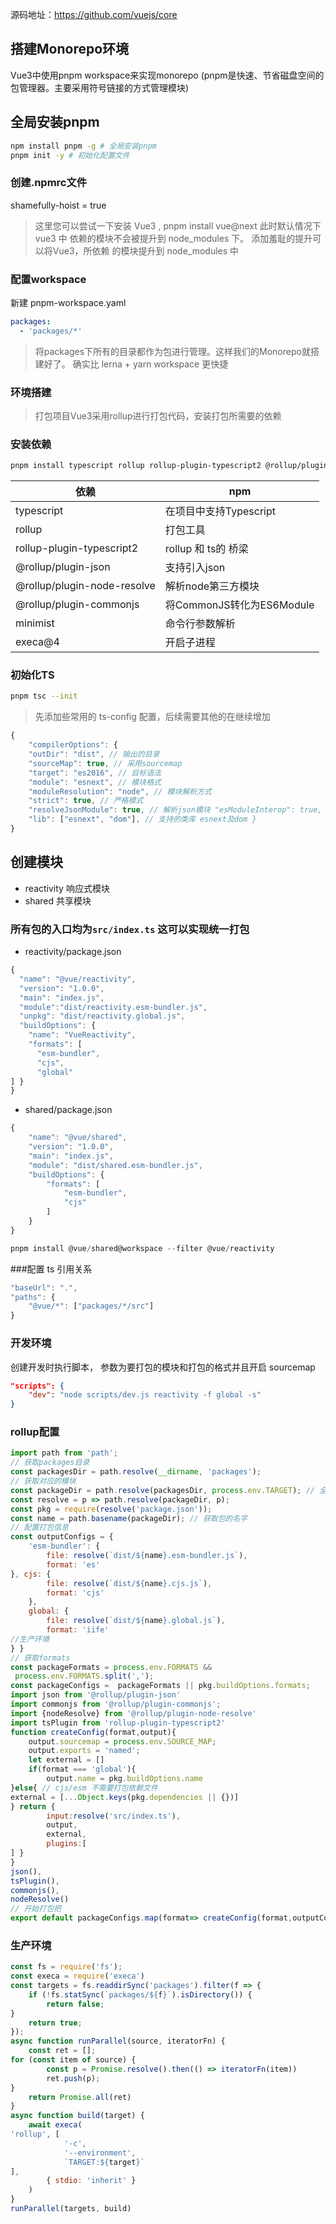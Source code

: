 源码地址：https://github.com/vuejs/core
## 搭建Monorepo环境
Vue3中使用pnpm workspace来实现monorepo (pnpm是快速、节省磁盘空间的包管理器。主要采用符号链接的方式管理模块)

## 全局安装pnpm
```bash
npm install pnpm -g # 全局安装pnpm
pnpm init -y # 初始化配置文件
```

### 创建.npmrc文件
shamefully-hoist = true

> 这里您可以尝试一下安装 Vue3 , pnpm install vue@next 此时默认情况下 vue3 中 依赖的模块不会被提升到 node_modules 下。 添加羞耻的提升可以将Vue3，所依赖 的模块提升到 node_modules 中

### 配置workspace
新建 pnpm-workspace.yaml

```yaml
packages:
  - 'packages/*'

```
> 将packages下所有的目录都作为包进行管理。这样我们的Monorepo就搭建好了。 确实比 lerna + yarn workspace 更快捷

### 环境搭建
> 打包项目Vue3采用rollup进行打包代码，安装打包所需要的依赖

### 安装依赖

```bash
pnpm install typescript rollup rollup-plugin-typescript2 @rollup/plugin-json @rollup/plugin-node-resolve @rollup/plugin-commonjs minimist execa@4   -D -w
```
|  依赖   | npm  |
|  ----  | ----  |
| typescript  | 在项目中支持Typescript |
| rollup      | 打包工具 |
| rollup-plugin-typescript2  | rollup 和 ts的 桥梁 |
| @rollup/plugin-json      | 支持引入json |
| @rollup/plugin-node-resolve | 解析node第三方模块 |
| @rollup/plugin-commonjs      | 将CommonJS转化为ES6Module |
| minimist  | 命令行参数解析 |
| execa@4      | 开启子进程 |

### 初始化TS
```bash
pnpm tsc --init
```
> 先添加些常用的 ts-config 配置，后续需要其他的在继续增加

```js
{
    "compilerOptions": {
    "outDir": "dist", // 输出的目录
    "sourceMap": true, // 采用sourcemap
    "target": "es2016", // 目标语法
    "module": "esnext", // 模块格式
    "moduleResolution": "node", // 模块解析方式
    "strict": true, // 严格模式
    "resolveJsonModule": true, // 解析json模块 "esModuleInterop": true, // 允许通过es6语法引入commonjs模块 "jsx": "preserve", // jsx 不转义
    "lib": ["esnext", "dom"], // 支持的类库 esnext及dom }
}
```

## 创建模块
* reactivity 响应式模块 
* shared 共享模块

### 所有包的入口均为`src/index.ts`  这可以实现统一打包
* reactivity/package.json

```js
{
  "name": "@vue/reactivity",
  "version": "1.0.0",
  "main": "index.js",
  "module":"dist/reactivity.esm-bundler.js",
  "unpkg": "dist/reactivity.global.js",
  "buildOptions": {
    "name": "VueReactivity",
    "formats": [
      "esm-bundler",
      "cjs",
      "global"
] }
}
```
* shared/package.json
```js
{
    "name": "@vue/shared",
    "version": "1.0.0",
    "main": "index.js",
    "module": "dist/shared.esm-bundler.js",
    "buildOptions": {
        "formats": [
            "esm-bundler",
            "cjs"
        ] 
    }
}

```

```js
pnpm install @vue/shared@workspace --filter @vue/reactivity
```
###配置 ts 引用关系
```js
"baseUrl": ".",
"paths": {
    "@vue/*": ["packages/*/src"]
}
```

### 开发环境
创建开发时执行脚本， 参数为要打包的模块和打包的格式并且开启 sourcemap

```json
"scripts": {
    "dev": "node scripts/dev.js reactivity -f global -s"
}
```

### rollup配置

```js
import path from 'path';
// 获取packages目录
const packagesDir = path.resolve(__dirname, 'packages');
// 获取对应的模块
const packageDir = path.resolve(packagesDir, process.env.TARGET); // 全部以打包目录来解析文件
const resolve = p => path.resolve(packageDir, p);
const pkg = require(resolve('package.json'));
const name = path.basename(packageDir); // 获取包的名字
// 配置打包信息
const outputConfigs = {
    'esm-bundler': {
        file: resolve(`dist/${name}.esm-bundler.js`),
        format: 'es'
}, cjs: {
        file: resolve(`dist/${name}.cjs.js`),
        format: 'cjs'
    },
    global: {
        file: resolve(`dist/${name}.global.js`),
        format: 'iife'
//生产环境
} }
// 获取formats
const packageFormats = process.env.FORMATS &&
 process.env.FORMATS.split(',');
const packageConfigs =  packageFormats || pkg.buildOptions.formats;
import json from '@rollup/plugin-json'
import commonjs from '@rollup/plugin-commonjs';
import {nodeResolve} from '@rollup/plugin-node-resolve'
import tsPlugin from 'rollup-plugin-typescript2'
function createConfig(format,output){
    output.sourcemap = process.env.SOURCE_MAP;
    output.exports = 'named';
    let external = []
    if(format === 'global'){
        output.name = pkg.buildOptions.name
}else{ // cjs/esm 不需要打包依赖文件
external = [...Object.keys(pkg.dependencies || {})]
} return {
        input:resolve('src/index.ts'),
        output,
        external,
        plugins:[
] }
}
json(),
tsPlugin(),
commonjs(),
nodeResolve()
// 开始打包把
export default packageConfigs.map(format=> createConfig(format,outputConfigs[format]));
```

### 生产环境

```js
const fs = require('fs');
const execa = require('execa')
const targets = fs.readdirSync('packages').filter(f => {
    if (!fs.statSync(`packages/${f}`).isDirectory()) {
        return false;
}
    return true;
});
async function runParallel(source, iteratorFn) {
    const ret = [];
for (const item of source) {
        const p = Promise.resolve().then(() => iteratorFn(item))
        ret.push(p);
}
    return Promise.all(ret)
}
async function build(target) {
    await execa(
'rollup', [
            '-c',
            '--environment',
            `TARGET:${target}`
],
        { stdio: 'inherit' }
    )
}
runParallel(targets, build)
```

